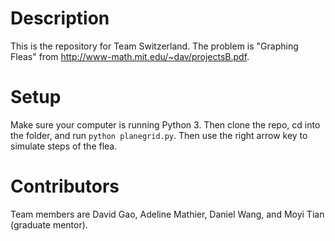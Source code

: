 # Description

This is the repository for Team Switzerland. The problem is "Graphing Fleas" from
http://www-math.mit.edu/~dav/projectsB.pdf.

# Setup

Make sure your computer is running Python 3. Then clone the repo, cd into the folder, and run
`python planegrid.py`. Then use the right arrow key to simulate steps of the flea.

# Contributors

Team members are David Gao, Adeline Mathier, Daniel Wang, and Moyi Tian (graduate mentor).
